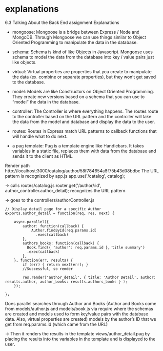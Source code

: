 # explanations
6.3 Talking About the Back End assignment
Explanations
* mongoose:
Mongoose is a bridge between Express / Node and MongoDB. Through Mongoose we can use things similar to Object Oriented Programming to manipulate the data in the database.

* schema:
Schema is kind of like Objects in Javascript. Mongoose uses schema to model the data from the database into key / value pairs just like objects.

* virtual:
Virtual properties are properties that you create to manipulate the data (ex. combine or separate properties), but they won’t get saved to the database.

* model:
Models are like Constructors on Object Oriented Programming. They create new versions based on a schema that you can use to “model” the data in the database.

* controller:
The Controller is where everything happens. The routes route to the controller based on the URL pattern and the controller will take the data from the model and database and display the data to the user.

* routes:
Routes in Express match URL patterns to callback functions that will handle what to do next.

* a pug template:
Pug is a template engine like Handlebars. It takes variables in a static file, replaces them with data from the database and sends it to the client as HTML.

Render path
http://localhost:3000/catalog/author/58f784654a8f75b43d08bdbc
The URL pattern is recognized by app.js
app.use('/catalog', catalog);

-> calls routes/catalog.js
router.get('/author/:id', author_controller.author_detail); recognizes the URL pattern

-> goes to the controllers/authorController.js

    // Display detail page for a specific Author
    exports.author_detail = function(req, res, next) {

        async.parallel({
            author: function(callback) {
                Author.findById(req.params.id)
                  .exec(callback)
            },
            authors_books: function(callback) {
              Book.find({ 'author': req.params.id },'title summary')
              .exec(callback)
            },
        }, function(err, results) {
            if (err) { return next(err); }
            //Successful, so render

            res.render('author_detail', { title: 'Author Detail', author: results.author, author_books: results.authors_books } );
        });

    };

Does parallel searches through Author and Books (Author and Books come from models/author.js and models/book.js via require where the schemas are created and models used to form key/value pairs with the database data. Also, virtual properties are created) models by the author’s ID that we get from req.params.id (which came from the URL)

-> Then it renders the results in the template views/author_detail.pug by placing the results into the variables in the template and is displayed to the user. 
